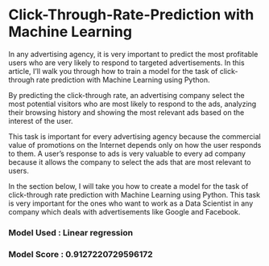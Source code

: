# Click-Through-Rate-Prediction with Machine Learning

In any advertising agency, it is very important to predict the most profitable users who are very likely to respond to targeted advertisements. In this article, I’ll walk you through how to train a model for the task of click-through rate prediction with Machine Learning using Python.

By predicting the click-through rate, an advertising company select the most potential visitors who are most likely to respond to the ads, analyzing their browsing history and showing the most relevant ads based on the interest of the user.

This task is important for every advertising agency because the commercial value of promotions on the Internet depends only on how the user responds to them. A user’s response to ads is very valuable to every ad company because it allows the company to select the ads that are most relevant to users.

In the section below, I will take you how to create a model for the task of click-through rate prediction with Machine Learning using Python. This task is very important for the ones who want to work as a Data Scientist in any company which deals with advertisements like Google and Facebook.

### Model Used : Linear regression
### Model Score : 0.9127220729596172
